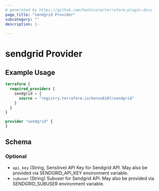 ```yaml
---
# generated by https://github.com/hashicorp/terraform-plugin-docs
page_title: "sendgrid Provider"
subcategory: ""
description: |-
  
---
```


# sendgrid Provider



## Example Usage

```terraform
terraform {
  required_providers {
    sendgrid = {
      source = "registry.terraform.io/kenzo0107/sendgrid"
    }
  }
}

provider "sendgrid" {
}
```

<!-- schema generated by tfplugindocs -->
## Schema

### Optional

- `api_key` (String, Sensitive) API Key for Sendgrid API. May also be provided via SENDGRID_API_KEY environment variable.
- `subuser` (String) Subuser for Sendgrid API. May also be provided via SENDGRID_SUBUSER environment variable.
